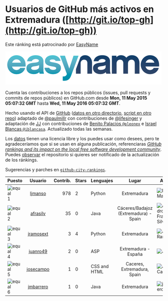 
# Usuarios de GitHub más activos en Extremadura ([http://git.io/top-gh](http://git.io/top-gh))



Este ránking está patrocinado por [EasyName](https://www.easyname.com/es)

<a href='https://www.easyname.com/es'><img src='https://raw.githubusercontent.com/JJ/top-github-users-data/master/img/easyname_500px.png' alt='logo patrocinador'></a>


  Cuenta las contribuciones a los repos públicos (issues, pull requests y commits de repos públicos) en GitHub.com desde  **Mon, 11 May 2015 05:07:32 GMT** hasta **Wed, 11 May 2016 05:07:32 GMT**.

  Hecho usando el API de [GitHub](http://github.com) ([datos en otro directorio](https://github.com/JJ/top-github-users-data/tree/master/data), [script en otro repo](https://github.com/JJ/github-city-rankings/blob/master/get-city.coffee)) adaptado de [@paulmillr](https://github.com/paulmillr) con contribuciones de [@lifesinger](https://github.com/lifesinger) y adaptación de [JJ](http://jj.github.io) con contribuciones de [Benito Palacios `@pleonex`](http://github.com/pleonex) e [Israel Blancas `@iblancasa`](https://github.com/iblancasa). Actualizado todas las semanas.

  Los [datos](https://github.com/JJ/top-github-users-data/tree/master/data) tienen una licencia libre y los puedes usar como desees, pero te agradeceríamos que si se usan en alguna publicación, referenciaras [*GitHub rankings and its impact on the local free software development community*](https://thewinnower.com/papers/github-rankings-and-its-impact-on-the-local-free-software-development-community). Puedes [observar](https://github.com/JJ/top-github-users-data/subscription) el repositorio si quieres ser notificado de la actualización de los ránkings.

  Sugerencias y parches en [`github-city-rankings`](http://github.com/JJ/github-city-rankings).


| Puesto   |  Usuario  |Contrib.| Stars | Lenguajes   |      Lugar      |  Avatar  |
|----------|:---------:|-------:|-------|-------------|:---------------:|----------|
|![equal](https://raw.githubusercontent.com/JJ/github-city-rankings/master/img/equal.gif) 1 | [ljmanso](https://github.com/ljmanso) | 978 | 2 | Python | Extremadura | <img src='https://avatars0.githubusercontent.com/u/1719846?v=3&s=64' width="64" title='Luis J. Manso'> |
|![equal](https://raw.githubusercontent.com/JJ/github-city-rankings/master/img/equal.gif) 2 | [afrasilv](https://github.com/afrasilv) | 35 | 0 | Java | Cáceres/Badajoz (Extremadura) - Spain | <img src='https://avatars1.githubusercontent.com/u/9256924?v=3&s=64' width="64" title='Alejandro Franco Silva'> |
|![equal](https://raw.githubusercontent.com/JJ/github-city-rankings/master/img/equal.gif) 3 | [jramosext](https://github.com/jramosext) | 3 | 4 | Python | Extremadura | <img src='https://avatars3.githubusercontent.com/u/14995205?v=3&s=64' width="64" title='Jorge Ramos S.'> |
|![equal](https://raw.githubusercontent.com/JJ/github-city-rankings/master/img/equal.gif) 4 | [juanro49](https://github.com/juanro49) | 2 | 0 | ASP | Extremadura - España | <img src='https://avatars1.githubusercontent.com/u/11600804?v=3&s=64' width="64" title='Juanro'> |
|![equal](https://raw.githubusercontent.com/JJ/github-city-rankings/master/img/equal.gif) 5 | [josecampo](https://github.com/josecampo) | 1 | 0 | CSS and HTML | Caceres, Extremadura, Spain | <img src='https://avatars3.githubusercontent.com/u/3856286?v=3&s=64' width="64" title='Jose Campo'> |
|![equal](https://raw.githubusercontent.com/JJ/github-city-rankings/master/img/equal.gif) 6 | [jmbarrero](https://github.com/jmbarrero) | 1 | 0 | Java | Extremadura | <img src='https://avatars0.githubusercontent.com/u/3327001?v=3&s=64' width="64" title='jmbarrero'> |
